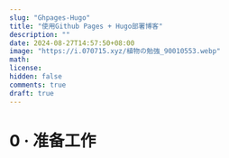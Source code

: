 ```yaml
---
slug: "Ghpages-Hugo"
title: "使用Github Pages + Hugo部署博客"
description: "" 
date: 2024-08-27T14:57:50+08:00
image: "https://i.070715.xyz/植物の勉強_90010553.webp"
math: 
license: 
hidden: false
comments: true
draft: true
---
```

# 0 · 准备工作
